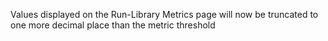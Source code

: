 Values displayed on the Run-Library Metrics page will now be truncated to one more decimal place than
the metric threshold
